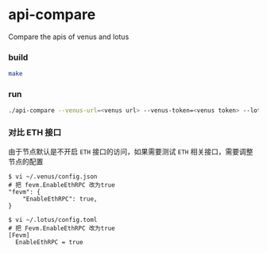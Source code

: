 # api-compare

Compare the apis of venus and lotus

### build

```sh
make
```

### run

```sh
./api-compare --venus-url=<venus url> --venus-token=<venus token> --lotus-url=<lotus url> --lotus-token=<lotus token>
```

### 对比 ETH 接口

由于节点默认是不开启 `ETH` 接口的访问，如果需要测试 `ETH` 相关接口，需要调整节点的配置

```
$ vi ~/.venus/config.json
# 把 fevm.EnableEthRPC 改为true
"fevm": {
    "EnableEthRPC": true,
}

$ vi ~/.lotus/config.toml
# 把 Fevm.EnableEthRPC 改为true
[Fevm]
  EnableEthRPC = true
```
